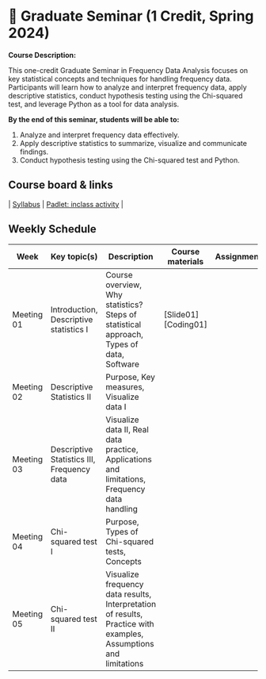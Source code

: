 # 🌿 Graduate Seminar (1 Credit, Spring 2024)

**Course Description:**

This one-credit Graduate Seminar in Frequency Data Analysis focuses on key statistical concepts and techniques for handling frequency data. Participants will learn how to analyze and interpret frequency data, apply descriptive statistics, conduct hypothesis testing using the Chi-squared test, and leverage Python as a tool for data analysis.

**By the end of this seminar, students will be able to:**

1. Analyze and interpret frequency data effectively.
2. Apply descriptive statistics to summarize, visualize and communicate findings.
3. Conduct hypothesis testing using the Chi-squared test and Python.

## Course board & links
| [Syllabus]() | [Padlet: inclass activity]() |

## Weekly Schedule

|Week|Key topic(s)|Description|Course materials|Assignments|
|--|--|--|--|--|
|Meeting 01|Introduction, <br>Descriptive statistics I|Course overview, Why statistics? Steps of statistical approach, Types of data, Software|[Slide01][Coding01]||
|Meeting 02|Descriptive Statistics II|Purpose, Key measures, Visualize data I|||
|Meeting 03|Descriptive Statistics III, Frequency data|Visualize data II, Real data practice, Applications and limitations, Frequency data handling|||
|Meeting 04|Chi-squared test I|Purpose, Types of Chi-squared tests, Concepts|||
|Meeting 05|Chi-squared test II|Visualize frequency data results, Interpretation of results, Practice with examples, Assumptions and limitations|||

